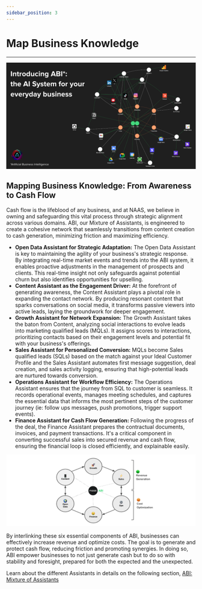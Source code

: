 ```yaml
---
sidebar_position: 3
---
```


# Map Business Knowledge
---

![KG](../mission/img/KG.png)



## Mapping Business Knowledge: From Awareness to Cash Flow

Cash flow is the lifeblood of any business, and at NAAS, we believe in owning and safeguarding this vital process through strategic alignment across various domains. ABI, our Mixture of Assistants, is engineered to create a cohesive network that seamlessly transitions from content creation to cash generation, minimizing friction and maximizing efficiency.

* **Open Data Assistant for Strategic Adaptation:**  The Open Data Assistant is key to maintaining the agility of your business's strategic response. By integrating real-time market events and trends into the ABI system, it enables proactive adjustments in the management of prospects and clients. This real-time insight not only safeguards against potential churn but also identifies opportunities for upselling.
* **Content Assistant as the Engagement Driver:** At the forefront of generating awareness, the Content Assistant plays a pivotal role in expanding the contact network. By producing resonant content that sparks conversations on social media, it transforms passive viewers into active leads, laying the groundwork for deeper engagement.
* **Growth Assistant for Network Expansion:** The Growth Assistant takes the baton from Content, analyzing social interactions to evolve leads into marketing qualified leads (MQLs). It assigns scores to interactions, prioritizing contacts based on their engagement levels and potential fit with your business's offerings.
* **Sales Assistant for Personalized Conversion:** MQLs become Sales qualified leads  (SQLs) based on the match against your Ideal Customer Profile and the Sales Assistant automates first message suggestion, deal creation, and sales activity logging, ensuring that high-potential leads are nurtured towards conversion.
* **Operations Assistant for Workflow Efficiency:** The Operations Assistant ensures that the journey from SQL to customer is seamless. It records operational events, manages meeting schedules, and captures the essential data that informs the most pertinent steps of the customer journey (ie: follow ups messages, push promotions, trigger support events).
* **Finance Assistant for Cash Flow Generation:** Following the progress of the deal, the Finance Assistant prepares the contractual documents, invoices, and payment transactions. It's a critical component in converting successful sales into secured revenue and cash flow, ensuring the financial loop is closed efficiently, and explainable easily.

![engines](../mission/img/engines.png)

By interlinking these six essential components of ABI, businesses can effectively increase revenue and optimize costs. The goal is to generate and protect cash flow, reducing friction and promoting synergies. In doing so, ABI empower businesses to not just generate cash but to do so with stability and foresight, prepared for both the expected and the unexpected.

Learn about the different Assistants in details on the following section, [ABI: Mixture of Assistants](../usage/abi/introduction)
